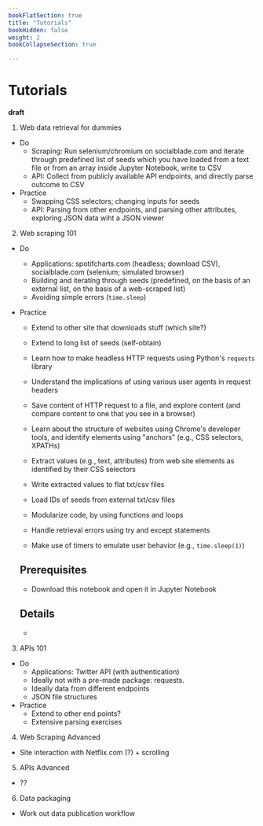 ```yaml
---
bookFlatSection: true
title: "Tutorials"
bookHidden: false
weight: 2
bookCollapseSection: true

---
```


# Tutorials
__draft__

1. Web data retrieval for dummies
  - Do
    - Scraping: Run selenium/chromium on socialblade.com and iterate through predefined list of seeds which you have loaded from a text file or from an array inside Jupyter Notebook, write to CSV
    - API: Collect from publicly available API endpoints, and directly parse outcome to CSV
  - Practice
    - Swapping CSS selectors; changing inputs for seeds
    - API: Parsing from other endpoints, and parsing other attributes, exploring JSON data wiht a JSON viewer

2. Web scraping 101
  - Do
    - Applications: spotifcharts.com (headless; download CSV), socialblade.com (selenium; simulated browser)
    - Building and iterating through seeds (predefined, on the basis of an external list, on the basis of a web-scraped list)
    - Avoiding simple errors (`time.sleep`)
  - Practice
    - Extend to other site that downloads stuff (which site?)
    - Extend to long list of seeds (self-obtain)

    - Learn how to make headless HTTP requests using Python's `requests` library
    - Understand the implications of using various user agents in request headers
    - Save content of HTTP request to a file, and explore content (and compare content to one that you see in a browser)
    - Learn about the structure of websites using Chrome's developer tools, and identify elements using "anchors" (e.g., CSS selectors, XPATHs)
    - Extract values (e.g., text, attributes) from web site elements as identified by their CSS selectors
    - Write extracted values to flat txt/csv files
    - Load IDs of seeds from external txt/csv files
    - Modularize code, by using functions and loops
    - Handle retrieval errors using try and except statements
    - Make use of timers to emulate user behavior (e.g., `time.sleep(1)`)

    ## Prerequisites
    - Download this notebook and open it in Jupyter Notebook

    ## Details
    -


3. APIs 101
  - Do
    - Applications: Twitter API (with authentication)
    - Ideally not with a pre-made package: requests.
    - Ideally data from different endpoints
    - JSON file structures
  - Practice
    - Extend to other end points?
    - Extensive parsing exercises

4. Web Scraping Advanced
  - Site interaction with Netflix.com (?) + scrolling

5. APIs Advanced
  - ??

6. Data packaging
  - Work out data publication workflow

<!--

## Principles/points of discussion

- Ideally, notebooks themselves present *usuable* marketing cases already
- Tutorials
  - ...
- cases and examples [Case ideas for marketers; extend, put student examples here?]
  - scrape prices
  - collect buienradar data
  - collect social media
  - collect reviews data
  - collect twitter data
  - deploy dashboard
  - automate emails
  - collect from Twitter
  - ...other examples?
  - "big picture" cases
- The tutorials should pick up some of the concepts from the workflow
- Challenge is to build both concepts and skills, and to learn about the basic concepts of scraping
-->

<!--
# Tutorials

{{<section>}}
-->

